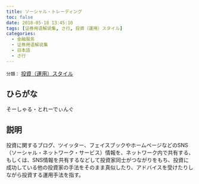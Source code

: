 ```yaml
---
title: ソーシャル・トレーディング
toc: false
date: 2018-05-18 13:45:10
tags: [证券用语解说集, さ行, 投資（運用）スタイル]
categories:
  - 金融服务
  - 证券用语解说集
  - 日本語
  - さ行
---
```


`分類：` [投資（運用）スタイル](/tags/投資（運用）スタイル/)

## ひらがな

そーしゃる・とれーでぃんぐ

## 説明

投資に関するブログ、ツイッター、フェイスブックやホームページなどのSNS（ソーシャル・ネットワーク・サービス）情報を、ネットワーク内で共有する、もしくは、SNS情報を共有するなどして投資家同士がつながりをもち、投資に成功している他の投資家の手法をそのまま真似したり、アドバイスを受けたりしながら投資する運用手法を指す。

